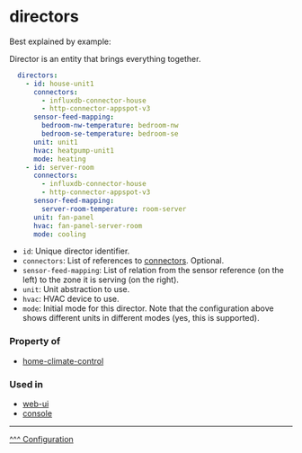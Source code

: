 directors
==

Best explained by example:

Director is an entity that brings everything together.

```yaml
  directors:
    - id: house-unit1
      connectors:
        - influxdb-connector-house
        - http-connector-appspot-v3
      sensor-feed-mapping:
        bedroom-nw-temperature: bedroom-nw
        bedroom-se-temperature: bedroom-se
      unit: unit1
      hvac: heatpump-unit1
      mode: heating
    - id: server-room
      connectors:
        - influxdb-connector-house
        - http-connector-appspot-v3
      sensor-feed-mapping:
        server-room-temperature: room-server
      unit: fan-panel
      hvac: fan-panel-server-room
      mode: cooling
```

* `id`: Unique director identifier.
* `connectors`: List of references to [connectors](./connectors.md). Optional.
* `sensor-feed-mapping`: List of relation from the sensor reference (on the left) to the zone it is serving (on the right).
* `unit`: Unit abstraction to use.
* `hvac`: HVAC device to use.
* `mode`: Initial mode for this director. Note that the configuration above shows different units in different modes (yes, this is supported).

### Property of
* [home-climate-control](./home-climate-control.md)

### Used in
* [web-ui](./web-ui.md)
* [console](./console.md)

---
[^^^ Configuration](./index.md)
